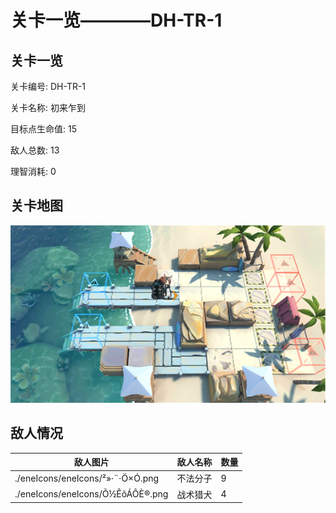 # 关卡一览————DH-TR-1


## 关卡一览

关卡编号: DH-TR-1

关卡名称: 初来乍到

目标点生命值: 15

敌人总数: 13

理智消耗: 0


## 关卡地图
![DH-TR-1](./oprMap/DH-TR-1.png)

## 敌人情况

| 敌人图片 | 敌人名称 | 数量  |
|---------|-----|-----|
| ./eneIcons/eneIcons/²»·¨·Ö×Ó.png| 不法分子  |   9  |
| ./eneIcons/eneIcons/Õ½ÊõÁÔÈ®.png| 战术猎犬  |   4  |
